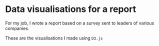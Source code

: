 # Data visualisations for a report

For my job, I wrote a report based on a survey sent to leaders of various companies. 

These are the visualisations I made using `D3.js`
